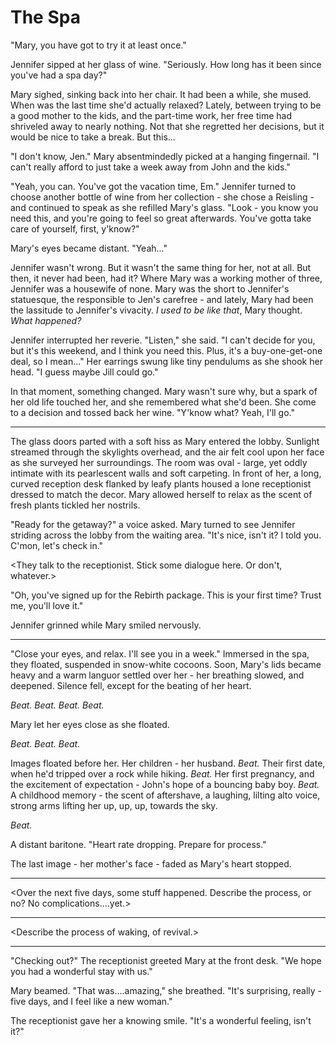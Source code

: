The Spa
=======

"Mary, you have got to try it at least once."

Jennifer sipped at her glass of wine. "Seriously. How long has it been since you've had a spa day?"

Mary sighed, sinking back into her chair. It had been a while, she mused. When was the last time she'd actually relaxed? Lately, between trying to be a good mother to the kids, and the part-time work, her free time had shriveled away to nearly nothing. Not that she regretted her decisions, but it would be nice to take a break. But this...

"I don't know, Jen." Mary absentmindedly picked at a hanging fingernail. "I can't really afford to just take a week away from John and the kids."

"Yeah, you can. You've got the vacation time, Em." Jennifer turned to choose another bottle of wine from her collection - she chose a Reisling - and continued to speak as she refilled Mary's glass. "Look - you know you need this, and you're going to feel so great afterwards. You've gotta take care of yourself, first, y'know?"

Mary's eyes became distant. "Yeah..."

Jennifer wasn't wrong. But it wasn't the same thing for her, not at all. But then, it never had been, had it? Where Mary was a working mother of three, Jennifer was a housewife of none. Mary was the short to Jennifer's statuesque, the responsible to Jen's carefree - and lately, Mary had been the lassitude to Jennifer's vivacity. _I used to be like that_, Mary thought. _What happened?_

Jennifer interrupted her reverie. "Listen," she said. "I can't decide for you, but it's this weekend, and I think you need this. Plus, it's a buy-one-get-one deal, so I mean..." Her earrings swung like tiny pendulums as she shook her head. "I guess maybe Jill could go."

In that moment, something changed. Mary wasn't sure why, but a spark of her old life touched her, and she remembered what she'd been. She come to a decision and tossed back her wine. "Y'know what? Yeah, I'll go."

--------

The glass doors parted with a soft hiss as Mary entered the lobby. Sunlight streamed through the skylights overhead, and the air felt cool upon her face as she surveyed her surroundings. The room was oval - large, yet oddly intimate with its pearlescent walls and soft carpeting. In front of her, a long, curved reception desk flanked by leafy plants housed a lone receptionist dressed to match the decor. Mary allowed herself to relax as the scent of fresh plants tickled her nostrils.

"Ready for the getaway?" a voice asked. Mary turned to see Jennifer striding across the lobby from the waiting area. "It's nice, isn't it? I told you. C'mon, let's check in."

<They talk to the receptionist. Stick some dialogue here. Or don't, whatever.>

"Oh, you've signed up for the Rebirth package. This is your first time? Trust me, you'll love it."

Jennifer grinned while Mary smiled nervously.

-------

"Close your eyes, and relax. I'll see you in a week." Immersed in the spa, they floated, suspended in snow-white cocoons. Soon, Mary's lids became heavy and a warm languor settled over her - her breathing slowed, and deepened. Silence fell, except for the beating of her heart.

_Beat. Beat. Beat. Beat._

Mary let her eyes close as she floated.

_Beat. Beat. Beat._

Images floated before her. Her children - her husband. _Beat._ Their first date, when he'd tripped over a rock while hiking. _Beat._ Her first pregnancy, and the excitement of expectation - John's hope of a bouncing baby boy.  _Beat._ A childhood memory - the scent of aftershave, a laughing, lilting alto voice, strong arms lifting her up, up, up, towards the sky.

_Beat._

A distant baritone. "Heart rate dropping. Prepare for process."

The last image - her mother's face - faded as Mary's heart stopped.

-------

<Over the next five days, some stuff happened. Describe the process, or no? No complications....yet.>

-------

<Describe the process of waking, of revival.>

-------

"Checking out?" The receptionist greeted Mary at the front desk. "We hope you had a wonderful stay with us."

Mary beamed. "That was....amazing," she breathed. "It's surprising, really - five days, and I feel like a new woman."

The receptionist gave her a knowing smile. "It's a wonderful feeling, isn't it?"